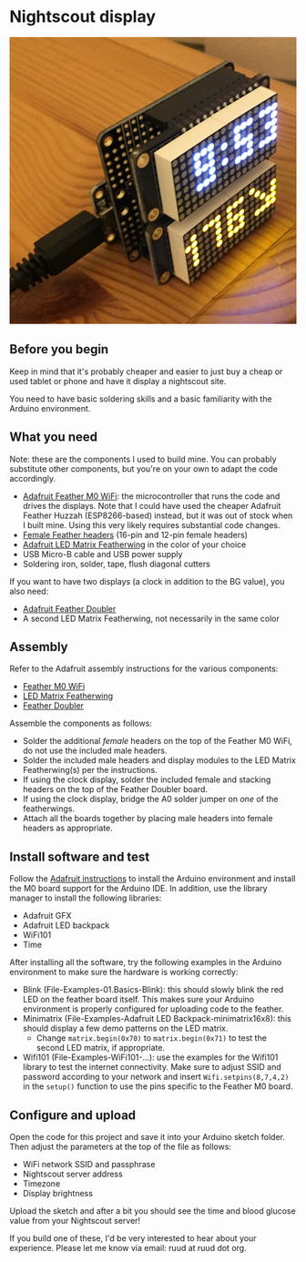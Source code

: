 # Nightscout display

![Nightscout display](nightscout-display.jpg)

## Before you begin

Keep in mind that it's probably cheaper and easier to just buy a cheap or used
tablet or phone and have it display a nightscout site.

You need to have basic soldering skills and a basic familiarity with the
Arduino environment.

## What you need

Note: these are the components I used to build mine. You can probably
substitute other components, but you're on your own to adapt the code
accordingly.

* [Adafruit Feather M0 WiFi](https://www.adafruit.com/products/3010): the
  microcontroller that runs the code and drives the displays. Note that I could
  have used the cheaper Adafruit Feather Huzzah (ESP8266-based) instead, but it
  was out of stock when I built mine. Using this very likely requires
  substantial code changes.
* [Female Feather headers](https://www.adafruit.com/products/2886) (16-pin and
  12-pin female headers)
* [Adafruit LED Matrix Featherwing](https://www.adafruit.com/products/3155) in
  the color of your choice
* USB Micro-B cable and USB power supply
* Soldering iron, solder, tape, flush diagonal cutters

If you want to have two displays (a clock in addition to the BG value), you
also need:

* [Adafruit Feather Doubler](https://www.adafruit.com/products/2890)
* A second LED Matrix Featherwing, not necessarily in the same color

## Assembly

Refer to the Adafruit assembly instructions for the various components:

* [Feather M0 WiFi](https://learn.adafruit.com/adafruit-feather-m0-wifi-atwinc1500/assembly)
* [LED Matrix Featherwing](https://learn.adafruit.com/adafruit-8x16-led-matrix-featherwing/assembly)
* [Feather Doubler](https://learn.adafruit.com/featherwing-proto-and-doubler/assembly)

Assemble the components as follows:

* Solder the additional *female* headers on the top of the Feather M0 WiFi, do not use the included male headers.
* Solder the included male headers and display modules to the LED Matrix Featherwing(s) per the instructions.
* If using the clock display, solder the included female and stacking headers on the top of the Feather Doubler board.
* If using the clock display, bridge the A0 solder jumper on *one* of the featherwings.
* Attach all the boards together by placing male headers into female headers as appropriate.

## Install software and test

Follow the [Adafruit
instructions](https://learn.adafruit.com/adafruit-feather-m0-wifi-atwinc1500/setup)
to install the Arduino environment and install the M0 board support for the
Arduino IDE. In addition, use the library manager to install the following
libraries:

* Adafruit GFX
* Adafruit LED backpack
* WiFi101
* Time

After installing all the software, try the following examples in the Arduino
environment to make sure the hardware is working correctly:

* Blink (File-Examples-01.Basics-Blink): this should slowly blink the red LED
  on the feather board itself. This makes sure your Arduino environment is
  properly configured for uploading code to the feather.
* Minimatrix (File-Examples-Adafruit LED Backpack-minimatrix16x8): this should
  display a few demo patterns on the LED matrix.
  * Change `matrix.begin(0x70)` to `matrix.begin(0x71)` to test the second LED
    matrix, if appropriate.
* Wifi101 (File-Examples-WiFi101-...): use the examples for the Wifi101 library
  to test the internet connectivity. Make sure to adjust SSID and password
  according to your network and insert `Wifi.setpins(8,7,4,2)` in the `setup()`
  function to use the pins specific to the Feather M0 board.

## Configure and upload

Open the code for this project and save it into your Arduino sketch folder.
Then adjust the parameters at the top of the file as follows:

* WiFi network SSID and passphrase
* Nightscout server address
* Timezone
* Display brightness

Upload the sketch and after a bit you should see the time and blood glucose
value from your Nightscout server!

If you build one of these, I'd be very interested to hear about your
experience. Please let me know via email: ruud at ruud dot org.
